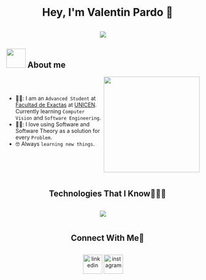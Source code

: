 <!--h1 without bottom border-->
<div id="user-content-toc">
  <ul align="center">
    <summary><h1 style="display: inline-block">Hey, I'm Valentin Pardo 👋</h1></summary>
  </ul>
</div>

<!--Animacion Principal -->
<p align="center">
  <a href="https://github.com/DenverCoder1/readme-typing-svg"><img src="https://readme-typing-svg.herokuapp.com?font=Time+New+Roman&color=%cb4cfb&size=25&center=true&vCenter=true&width=800&height=100&lines=Advanced+Software+Engineer+Student+@ValentinPardo;Investigating+Computer+Vision;Always+learning+new+things;Problem+Solving+Lover<3"></a>
</p>

## <picture><img src = "https://github.com/7oSkaaa/7oSkaaa/blob/main/Images/about_me.gif?raw=true" width = 50px></picture> About me

<picture> <img align="right" src="https://github.com/7oSkaaa/7oSkaaa/blob/main/Images/Right_Side.gif?raw=true" width = 250px></picture>

<br><br>

- 🧑‍🎓: I am an `Advanced Student` at [Facultad de Exactas](https://exa.unicen.edu.ar) at [UNICEN](https://www.unicen.edu.ar).
  Currently learning `Computer Vision` and `Software Engineering`.
- 👨‍💻: I love using Software and Software Theory as a solution for every `Problem`.
- :nerd_face: Always `learning new things`.
<!-- - :thinking: I’m currently open for a new `job opportunity`, this is [MY RESUME](http://lnkiy.in/Ahmed_Hossam_Resume).
-->

<br><br><br>

<!-- Analiticas de lenguajes
<div id="user-GitHub-Analytics">
     <h2 style="margin: 0; border: none; padding: 0; display: inline-block;align=center ">⚙️ &nbsp;GitHub Analytics</h2>
</div>


<p align="center">
<a href="https://github.com/ValentinPardo">
  <img height="180em" src="https://github-readme-stats-eight-theta.vercel.app/api/top-langs/?username=ValentinPardo&theme=algolia"/>
</a>
</p>
-->

<!--h1 without bottom border-->
<div id="user-content-toc">
  <ul align="center">
    <summary><h2 style="display: inline-block">Technologies That I Know👨🏻‍💻</h2></summary>
  </ul>
</div>
<!--tech stack icons-->
<p align="center">
  <a href="https://skillicons.dev">
    <img src="https://skillicons.dev/icons?i=html,css,ts,cpp,java,git,github,py,postgres,linux,vscode,discord&theme=light&perline=6" />
  </a>
</p>

<!-- Connect with me -->
<!--h2 without bottom border-->
<div id="user-content-toc">
  <ul align="center">
    <summary><h2 style="display: inline-block">Connect With Me🤝</h2></summary>
  </ul>
</div>

<!--icons and links-->
<p align="center">
<a href="https://www.linkedin.com/in/valentinpardo/" target="blank"><img align="center" src="https://user-images.githubusercontent.com/88904952/234979284-68c11d7f-1acc-4f0c-ac78-044e1037d7b0.png" alt="linkedin" height="50" width="50" /></a>
<a href="https://www.instagram.com/valentinpardo/" target="blank"><img align="center" src="https://user-images.githubusercontent.com/88904952/234981169-2dd1e58f-4b7e-468c-8213-034ba62156c3.png" alt="instagram" height="50" width="50" /></a>
  
</p>

<!--
**ValentinPardo/ValentinPardo** is a ✨ _special_ ✨ repository because its `README.md` (this file) appears on your GitHub profile.

Here are some ideas to get you started:

- 🔭 I’m currently working on ...
- 🌱 I’m currently learning ...
- 👯 I’m looking to collaborate on ...
- 🤔 I’m looking for help with ...
- 💬 Ask me about ...
- 📫 How to reach me: ...
- 😄 Pronouns: ...
- ⚡ Fun fact: ...
-->
